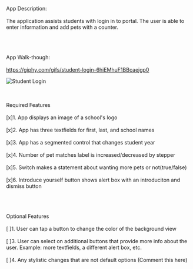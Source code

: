 App Description:
<br/><br/>
The application assists students with login in to portal. The user is able to enter information and add pets with a counter.
<br/><br/>

<br/><br/>
App Walk-though:
<br/><br/>
https://giphy.com/gifs/student-login-6hiEMhuF1BBcaejgp0

![Student Login](https://user-images.githubusercontent.com/103807026/216899021-0d299012-0cb5-4916-b672-1c38bc3cf92a.gif)

<br/><br/>
Required Features
<br/><br/>[x]1. App displays an image of a school's logo
<br/><br/>[x]2. App has three textfields for first, last, and school names
<br/><br/>[x]3. App has a segmented control that changes student year
<br/><br/>[x]4. Number of pet matches label is increased/decreased by stepper
<br/><br/>[x]5. Switch makes a statement about wanting more pets or not(true/false)
<br/><br/>[x]6. Introduce yourself button shows alert box with an introduciton and dismiss button
<br/><br/>

<br/><br/>
Optional Features
<br/><br/>[ ]1. User can tap a button to change the color of the background view
<br/><br/>[ ]3. User can select on additional buttons that provide more info about the user. Example: more textfields, a different alert box, etc.
<br/><br/>[ ]4. Any stylistic changes that are not default options (Comment this here)
